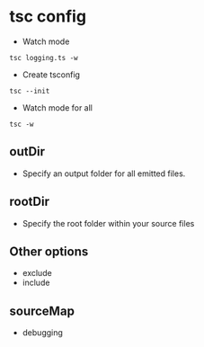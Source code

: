 # tsc config

- Watch mode

```
tsc logging.ts -w
```

- Create tsconfig

```
tsc --init
```

- Watch mode for all

```
tsc -w
```

## outDir

- Specify an output folder for all emitted files.

## rootDir

- Specify the root folder within your source files

## Other options

- exclude
- include

## sourceMap

- debugging
